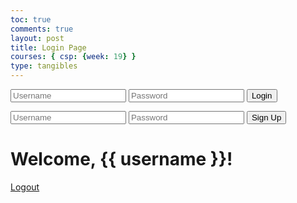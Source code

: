 ```yaml
---
toc: true
comments: true
layout: post
title: Login Page
courses: { csp: {week: 19} }
type: tangibles
---
```

<!DOCTYPE html>
<html>
<head>
    <title>Login</title>
    <link rel="stylesheet" href="{{ url_for('static', filename='style.css') }}">
</head>
<body>
    <form action="/login" method="post">
        <input type="text" name="username" placeholder="Username" required>
        <input type="password" name="password" placeholder="Password" required>
        <button type="submit">Login</button>
    </form>
  
</body>
</html>

<!DOCTYPE html>
<html>
<head>
    <title>Signup</title>
    <link rel="stylesheet" href="{{ url_for('static', filename='style.css') }}">
</head>
<body>
    <form action="/signup" method="post">
        <input type="text" name="username" placeholder="Username" required>
        <input type="password" name="password" placeholder="Password" required>
        <button type="submit">Sign Up</button>
    </form>
    
</body>
</html>

<!DOCTYPE html>
<html>
<head>
    <title>Home</title>
    <link rel="stylesheet" href="{{ url_for('static', filename='style.css') }}">
</head>
<body>
    <h1>Welcome, {{ username }}!</h1>
    <a href="/logout">Logout</a>
</body>
</html>

